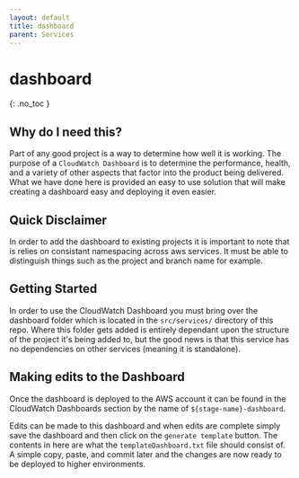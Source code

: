 ```yaml
---
layout: default
title: dashboard
parent: Services
---
```


# dashboard
{: .no_toc }

## Why do I need this?
Part of any good project is a way to determine how well it is working. The purpose of a `CloudWatch Dashboard` is to determine the performance, health, and a variety of other aspects that factor into the product being delivered. What we have done here is provided an easy to use solution that will make creating a dashboard easy and deploying it even easier.

## Quick Disclaimer
In order to add the dashboard to existing projects it is important to note that is relies on consistant namespacing across aws services. It must be able to distinguish things such as the project and branch name for example.

## Getting Started
In order to use the CloudWatch Dashboard you must bring over the dashboard folder which is located in the `src/services/` directory of this repo. Where this folder gets added is entirely dependant upon the structure of the project it's being added to, but the good news is that this service has no dependencies on other services (meaning it is standalone).

## Making edits to the Dashboard
Once the dashboard is deployed to the AWS account it can be found in the CloudWatch Dashboards section by the name of `${stage-name}-dashboard`.

Edits can be made to this dashboard and when edits are complete simply save the dashboard and then click on the `generate template` button. The contents in here are what the `templateDashboard.txt` file should consist of. A simple copy, paste, and commit later and the changes are now ready to be deployed to higher environments.
